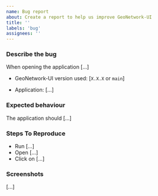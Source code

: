```yaml
---
name: Bug report
about: Create a report to help us improve GeoNetwork-UI
title: ''
labels: 'bug'
assignees: ''
---
```


### Describe the bug

When opening the application [...]

<!--
Please provide an in-depth description of the problem witnessed and in which context it happens, as well as the expected result.
-->

- GeoNetwork-UI version used: [`X.X.X` or `main`]

- Application: [...]

<!--
Ideally, these steps should be reproducible with the local docker composition in `support-services`. If not, please provide a link to an online platform from which the problem can be investigated.
-->

### Expected behaviour

The application should [...]

<!--
Please describe here the expected behavior of the application
-->

### Steps To Reproduce

- Run [...]
- Open [...]
- Click on [...]

<!--
Ideally, these steps should be reproducible with the local docker composition in `support-services`. If not, please provide a link to an online platform from which the problem can be investigated.
-->

### Screenshots

[...]

<!--
Please add screenshots showing the unexpected visual result, or even better an animated screen capture.
-->
